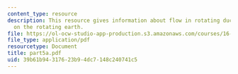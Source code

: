 ```yaml
---
content_type: resource
description: This resource gives information about flow in rotating ducts and flow
  on the rotating earth.
file: https://ol-ocw-studio-app-production.s3.amazonaws.com/courses/16-540-internal-flows-in-turbomachines-spring-2006/39b61b94317623b94dc7148c240741c5_part5a.pdf
file_type: application/pdf
resourcetype: Document
title: part5a.pdf
uid: 39b61b94-3176-23b9-4dc7-148c240741c5
---
```


